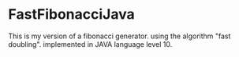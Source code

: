 # FastFibonacciJava

This is my version of a fibonacci generator.
using the algorithm "fast doubling".
implemented in JAVA language level 10.
